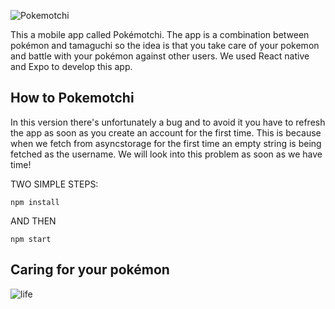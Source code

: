 ![Pokemotchi](https://fontmeme.com/permalink/190522/b394043e2419f9781e8e5c25b69fd896.png)

This a mobile app called Pokémotchi. The app is a combination between pokémon and tamaguchi so the idea is that you take care of your pokemon and battle with your pokémon against other users.
We used React native and Expo to develop this app.

## How to Pokemotchi

In this version there's unfortunately a bug and to avoid it you have to refresh the app as soon as you create an account for the first time. This is because when we fetch from asyncstorage for the first time an empty string is being fetched as the username. We will look into this problem as soon as we have time!


TWO SIMPLE STEPS:

    npm install

AND THEN

    npm start


## Caring for your pokémon

![life](https://media.giphy.com/media/8YTvPjfauF6UarvSX8/giphy.gif)
